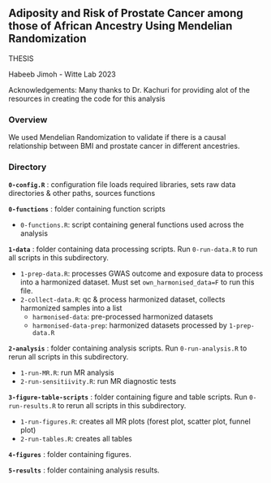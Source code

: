 ## Adiposity and Risk of Prostate Cancer among those of African Ancestry Using Mendelian Randomization
THESIS

Habeeb Jimoh - Witte Lab 2023

Acknowledgements: Many thanks to Dr. Kachuri for providing alot of the resources in creating the code for this analysis

### Overview
We used Mendelian Randomization to validate if there is a causal relationship between BMI and prostate cancer in different ancestries.

### Directory

**`0-config.R`** : configuration file 
loads required libraries, sets raw data directories & other paths, sources functions

**`0-functions`** : folder containing function scripts
* `0-functions.R`: script containing general functions used across the analysis

**`1-data`** : folder containing data processing scripts. Run `0-run-data.R` to run all scripts in this subdirectory.
* `1-prep-data.R`: processes GWAS outcome and exposure data to process into a harmonized dataset. Must set `own_harmonised_data=F` to run this file.
* `2-collect-data.R`: qc & process harmonized dataset, collects harmonized samples into a list
  * `harmonised-data`: pre-processed harmonized datasets
  * `harmonised-data-prep`: harmonized datasets processed by `1-prep-data.R`

**`2-analysis`** : folder containing analysis scripts. Run `0-run-analysis.R` to rerun all scripts in this subdirectory.
* `1-run-MR.R`: run MR analysis
* `2-run-sensitiivity.R`: run MR diagnostic tests

**`3-figure-table-scripts`** : folder containing figure and table scripts. Run `0-run-results.R` to rerun all scripts in this subdirectory.

* `1-run-figures.R`: creates all MR plots (forest plot, scatter plot, funnel plot)
* `2-run-tables.R`: creates all tables

**`4-figures`** : folder containing figures. 

**`5-results`** : folder containing analysis results.
